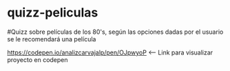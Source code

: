 # quizz-peliculas

#Quizz sobre películas de los 80's, según las opciones dadas por el usuario se le recomendará una película


https://codepen.io/analizcarvajalp/pen/OJpwyoP  <-- Link para visualizar proyecto en codepen
